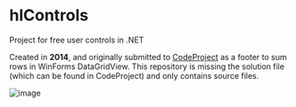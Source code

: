 # hlControls
Project for free user controls in .NET

Created in **2014**, and originally submitted to [CodeProject](https://www.codeproject.com/Articles/768632/How-to-fake-freeze-last-row-in-datagridview) as a footer to sum rows in WinForms DataGridView.
This repository is missing the solution file (which can be found in CodeProject) and only contains source files.

![image](https://github.com/heribertolugo/hlControls/assets/26213368/5015edce-b8c9-42fe-8716-2baa2a7fb242)
